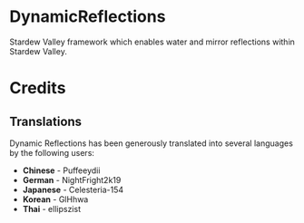 # DynamicReflections
 Stardew Valley framework which enables water and mirror reflections within Stardew Valley.

# Credits
## Translations
Dynamic Reflections has been generously translated into several languages by the following users:

* **Chinese** - Puffeeydii
* **German** - NightFright2k19
* **Japanese** - Celesteria-154
* **Korean** - GlHhwa
* **Thai** - ellipszist
